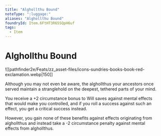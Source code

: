 ```yaml
---
title: "Alghollthu Bound"
noteType: ":luggage:"
aliases: "Alghollthu Bound"
foundryId: Item.6FtHT3R65SQpH6uf
tags:
  - Item
---
```


# Alghollthu Bound
![[pathfinder2e/Feats/zz_asset-files/icons-sundries-books-book-red-exclamation.webp|150]]

Although you may not even be aware, the alghollthus your ancestors once served maintain a stranglehold on the deepest, tethered parts of your mind.

You receive a +2 circumstance bonus to Will saves against mental effects that would make you controlled, and if you roll a success against such an effect, you get a critical success instead.

However, you gain none of these benefits against effects originating from alghollthus and instead take a -2 circumstance penalty against mental effects from alghollthus.
